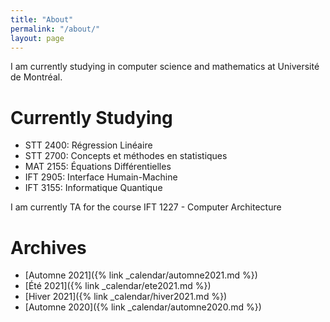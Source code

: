 ```yaml
---
title: "About"
permalink: "/about/"
layout: page
---
```


I am currently studying in computer science and mathematics at Université de 
Montréal.

# Currently Studying

- STT 2400: Régression Linéaire
- STT 2700: Concepts et méthodes en statistiques
- MAT 2155: Équations Différentielles
- IFT 2905: Interface Humain-Machine
- IFT 3155: Informatique Quantique

I am currently TA for the course IFT 1227 - Computer Architecture

# Archives

- [Automne 2021]({% link _calendar/automne2021.md %})
- [Été 2021]({% link _calendar/ete2021.md %})
- [Hiver 2021]({% link _calendar/hiver2021.md %})
- [Automne 2020]({% link _calendar/automne2020.md %})

